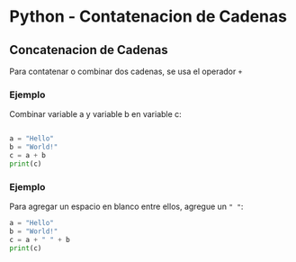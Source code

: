 # Python - Contatenacion de Cadenas

## Concatenacion de Cadenas

Para contatenar o combinar dos cadenas, se usa el operador `+`

### Ejemplo

Combinar variable a y variable b en variable c:

```python

a = "Hello"
b = "World!"
c = a + b
print(c)
```

### Ejemplo

Para agregar un espacio en blanco entre ellos, agregue un `" "`:

```python
a = "Hello"
b = "World!"
c = a + " " + b
print(c)
```
